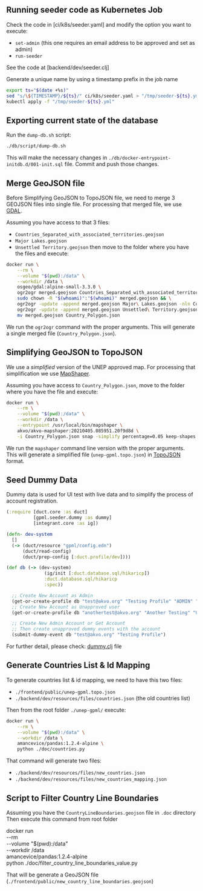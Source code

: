 ## Running seeder code as Kubernetes Job

Check the code in [ci/k8s/seeder.yaml] and modify the option you want to execute:

* `set-admin` (this one requires an email address to be approved and set as admin)
* `run-seeder`

See the code at [backend/dev/seeder.clj]

Generate a unique name by using a timestamp prefix in the job name

```bash
export ts="$(date +%s)"
sed "s/\${TIMESTAMP}/${ts}/" ci/k8s/seeder.yaml > "/tmp/seeder-${ts}.yml";
kubectl apply -f "/tmp/seeder-${ts}.yml"
```

## Exporting current state of the database

Run the `dump-db.sh` script:

```bash
./db/script/dump-db.sh
```

This will make the necessary changes in `./db/docker-entrypoint-initdb.d/001-init.sql` file. Commit
and push those changes.


## Merge GeoJSON file

Before Simplifying GeoJSON to TopoJSON file, we need to merge 3 GEOJSON files into single file. For processing that
merged file, we use [GDAL](https://gdal.org/).

Assuming you have access to that 3 files:
* `Countries_Separated_with_associated_territories.geojson`
* `Major Lakes.geojson`
* `Unsettled Territory.geojson`
then move to the folder where you have the files and execute:

```bash
docker run \
    --rm \
    --volume "$(pwd):/data" \
    --workdir /data \
    osgeo/gdal:alpine-small-3.3.0 \
    ogr2ogr merged.geojson Countries_Separated_with_associated_territories.geojson && \
    sudo chown -R "$(whoami)":"$(whoami)" merged.geojson && \
    ogr2ogr -update -append merged.geojson Major\ Lakes.geojson -nln Countries_Separated_with_associated_territories && \
    ogr2ogr -update -append merged.geojson Unsettled\ Territory.geojson -nln Countries_Separated_with_associated_territories && \
    mv merged.geojson Country_Polygon.json
```

We run the `ogr2ogr` command with the proper arguments. This will generate a single merged file (`Country_Polygon.json`).


## Simplifying GeoJSON to TopoJSON

We use a *simplified* version of the UNEP approved map. For processing that simplification we use
[MapShaper](https://github.com/mbloch/mapshaper).

Assuming you have access to `Country_Polygon.json`, move to the folder where you have the file and execute:

```bash
docker run \
    --rm \
    --volume "$(pwd):/data" \
    --workdir /data \
    --entrypoint /usr/local/bin/mapshaper \
    akvo/akvo-mapshaper:20210405.085951.20f9d8d \
    -i Country_Polygon.json snap -simplify percentage=0.05 keep-shapes -o unep-gpml.topo.json format=topojson
```

We run the `mapshaper` command line version with the proper arguments. This will generate a
simplified file (`unep-gpml.topo.json`) in [TopoJSON](https://github.com/topojson/topojson) format.


## Seed Dummy Data

Dummy data is used for UI test with live data and to simplify the process of account registration.

```clojure
(:require [duct.core :as duct]
          [gpml.seeder.dummy :as dummy]
          [integrant.core :as ig])

(defn- dev-system
  []
  (-> (duct/resource "gpml/config.edn")
      (duct/read-config)
      (duct/prep-config [:duct.profile/dev])))

(def db (-> (dev-system)
              (ig/init [:duct.database.sql/hikaricp])
              :duct.database.sql/hikaricp
              :spec))

  ;; Create New Account as Admin
  (get-or-create-profile db "test@akvo.org" "Testing Profile" "ADMIN" "APPROVED")
  ;; Create New Account as Unapproved user
  (get-or-create-profile db "anothertest@akvo.org" "Another Testing" "USER" "SUBMITTED")

  ;; Create New Admin Account or Get Account
  ;; Then create unapproved dummy events with the account
  (submit-dummy-event db "test@akvo.org" "Testing Profile")
```
For further detail, please check: [dummy.clj](https://github.com/akvo/unep-gpml/blob/6698da2c9fbac2679ec54a5998860d67f064f578/backend/dev/src/gpml/seeder/dummy.clj) file


## Generate Countries List & Id Mapping 

To generate countries list & id mapping, we need to have this two files:
* `./frontend/public/unep-gpml.topo.json`
* `./backend/dev/resources/files/countries.json` (the old countries list)

Then from the root folder `./unep-gpml/` execute:

```bash
docker run \
    --rm \
    --volume "$(pwd):/data" \
    --workdir /data \
    amancevice/pandas:1.2.4-alpine \
    python ./doc/countries.py
```

That command will generate two files:
* `./backend/dev/resources/files/new_countries.json`
* `./backend/dev/resources/files/new_countries_mapping.json`


## Script to Filter Country Line Boundaries

Assuming you have the `CountryLineBoundaries.geojson` file in `.doc` directory
Then execute this command from root folder

docker run \
 --rm \
 --volume "$(pwd):/data" \
 --workdir /data \
 amancevice/pandas:1.2.4-alpine \
 python ./doc/filter_country_line_boundaries_value.py

That will be generate a GeoJSON file (`./frontend/public/new_country_line_boundaries.geojson`)

